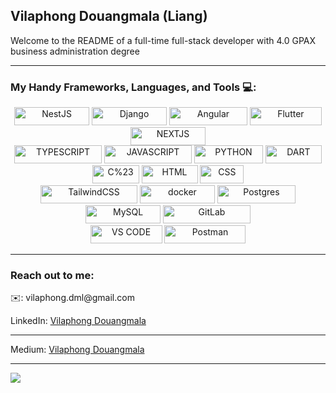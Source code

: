 ## Vilaphong Douangmala (Liang)

Welcome to the README of a full-time full-stack developer with 4.0 GPAX business administration degree

---

### My Handy Frameworks, Languages, and Tools 💻:


<div align="center">
  <img alt="NestJS" style="width: 120px; height: 29px" src="https://img.shields.io/badge/NESTJS-red?style=flat-square&logo=nestjs&labelColor=%23e4244c&color=%23e1234f">
  <img alt="Django" style="width: 120px; height: 29px" src="https://img.shields.io/badge/DJANGO-red?style=flat-square&logo=django&logoColor=white&labelColor=%23113e2f&color=%23113e2f">
  <img alt="Angular" style="width: 125px; height: 29px" src="https://img.shields.io/badge/ANGULAR-red?style=flat-square&logo=angular&labelColor=%23e4244c&color=%23e4244c">
  <img alt="Flutter" style="width: 115px; height: 29px" src="https://img.shields.io/badge/FLUTTER-red?style=flat-square&logo=flutter&logoColor=white&labelColor=%2324acec&color=%2324acec">
  <img alt="NEXTJS" style="width: 120px; height: 29px" src="https://img.shields.io/badge/NEXTJS-red?style=flat-square&logo=next.js&logoColor=white&labelColor=%23000000&color=%23000000">
</div>
<div align="center">
  <img alt="TYPESCRIPT" style="width: 140px; height: 29px" src="https://img.shields.io/badge/TYPESCRIPT-red?style=flat-square&logo=typescript&logoColor=white&labelColor=%233178c6&color=%233178c6">
  <img alt="JAVASCRIPT" style="width: 140px; height: 29px" src="https://img.shields.io/badge/JAVASCRIPT-red?style=flat-square&logo=javascript&logoColor=white&labelColor=%23f1db4f&color=%23f1db4f">
  <img alt="PYTHON" style="width: 110px; height: 29px" src="https://img.shields.io/badge/PYTHON-red?style=flat-square&logo=python&logoColor=white&labelColor=%23346d98&color=%23346d98">
  <img alt="DART" style="width: 90px; height: 29px" src="https://img.shields.io/badge/DART-red?style=flat-square&logo=dart&logoColor=white&labelColor=%23346d98&color=%23346d98">
  <img alt="C%23" style="width: 75px; height: 29px" src="https://img.shields.io/badge/C%23-red?style=flat-square&logo=c%23&logoColor=white&labelColor=%2369207a&color=%2369207a">
  <img alt="HTML" style="width: 90px; height: 29px" src="https://img.shields.io/badge/HTML-red?style=flat-square&logo=html5&logoColor=white&labelColor=%23fd4a0a&color=%23fd4a0a">
  <img alt="CSS" style="width: 70px; height: 29px" src="https://img.shields.io/badge/CSS-red?style=flat-square&logo=css3&logoColor=white&labelColor=%231b7ebf&color=%231b7ebf">
</div>
<div align="center">
  <img alt="TailwindCSS" style="width: 155px; height: 29px" src="https://img.shields.io/badge/TAILWINDCSS-red?style=flat-square&logo=tailwindcss&logoColor=white&labelColor=%231c6c7c&color=%231c6c7c">
  <img alt="docker" style="width: 120px; height: 29px" src="https://img.shields.io/badge/DOCKER-red?style=flat-square&logo=docker&logoColor=white&labelColor=%230b83c6&color=%230b83c6">
  <img alt="Postgres" style="width: 125px; height: 29px" src="https://img.shields.io/badge/POSTGRES-red?style=flat-square&logo=postgresql&logoColor=white&labelColor=%23336791&color=%23336791">
  <img alt="MySQL" style="width: 120px; height: 29px" src="https://img.shields.io/badge/MYSQL-red?style=flat-square&logo=mysql&logoColor=white&labelColor=%23044464&color=%23044464">
  <img alt="GitLab" style="width: 140px; height: 29px" src="https://img.shields.io/badge/GitLab%20CICD-white?style=flat-square&logo=gitlab&logoColor=white&color=%23e04329">
</div>
<div align="center">
  <img alt="VS CODE" style="width: 115px; height: 29px" src="https://img.shields.io/badge/VS%20CODE-red?style=flat-square&logo=visual%20studio%20code&logoColor=white&labelColor=%2339a6f2&color=%2339a6f2">
  <img alt="Postman" style="width: 130px; height: 29px" src="https://img.shields.io/badge/POSTMAN-red?style=flat-square&logo=postman&logoColor=white&labelColor=%23fe6c36&color=%23fe6c36">
</div>

---

### Reach out to me:
<p>✉️: vilaphong.dml@gmail.com</p>
<p>LinkedIn: <a href="https://www.linkedin.com/in/vilaphong-douangmala/" >Vilaphong Douangmala</a></p>

---
<p>Medium: <a href="https://medium.com/@vilaphong.dml/" >Vilaphong Douangmala</a></p>

---
<picture>
  <source
    srcset="https://github-readme-stats-mu-plum-80.vercel.app/api?username=vilaphongdouangmala&show_icons=true&theme=dark&include_all_commits=true&hide_rank=true&show=prs_merged&hide=stars,contribs"
    media="(prefers-color-scheme: dark)"
  />
  <img src="https://github-readme-stats-mu-plum-80.vercel.app/api?username==vilaphongdouangmala&show_icons=true&include_all_commits=true" />
</picture>
